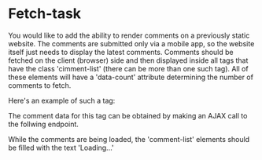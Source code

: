 # Fetch-task

You would like to add the ability to render comments on a previously static website. The
comments are submitted only via a mobile app, so the website itself just needs to display the
latest comments. Comments should be fetched on the client (browser) side and then displayed
inside all tags that have the class 'cimment-list' (there can be more than one such tag). All of
these elements will have a 'data-count' attribute determining the number of comments to fetch.

Here's an example of such a tag: 
<div class="comment-list" data-count=10></div>

The comment data for this tag can be obtained by making an AJAX call to the follwing endpoint.

While the comments are being loaded, the 'comment-list' elements should be filled with the text
'Loading...'
